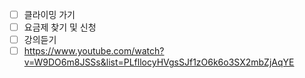 - [ ] 클라이밍 가기
- [ ] 요금제 찾기 및 신청
- [ ] 강의듣기
- [ ] https://www.youtube.com/watch?v=W9DO6m8JSSs&list=PLfllocyHVgsSJf1zO6k6o3SX2mbZjAqYE
